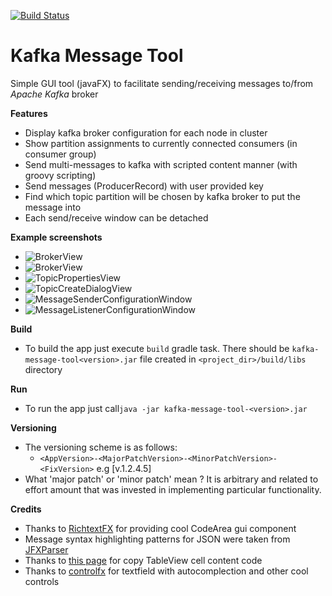[![Build Status](https://travis-ci.org/grzegorz-wolszczak/kafka-message-tool.svg?branch=master)](https://travis-ci.org/grzegorz-wolszczak/kafka-message-tool)

# Kafka Message Tool
Simple GUI tool (javaFX) to facilitate sending/receiving messages to/from *Apache Kafka* broker

**Features**
 - Display kafka broker configuration for each node in cluster
 - Show partition assignments to currently connected consumers (in consumer group)
 - Send multi-messages to kafka with scripted content manner (with groovy scripting)
 - Send messages (ProducerRecord) with user provided key
 - Find which topic partition will be chosen by kafka broker to put the message into
 - Each send/receive window can be detached 

**Example screenshots**
- ![BrokerView](md.resources/broker_view_01.PNG "Broker view")
- ![BrokerView](md.resources/broker_view_02.PNG "Topic details view")
- ![TopicPropertiesView](md.resources/topic_properties_window.PNG "Topic properties view")
- ![TopicCreateDialogView](md.resources/create_new_topic_dialog.PNG "Create topic dialog")
- ![MessageSenderConfigurationWindow](md.resources/message_sender_config_window.PNG "Message sender window")
- ![MessageListenerConfigurationWindow](md.resources/message_listener_config_window.PNG "Message listener window")

**Build**  
- To build the app just execute `build` gradle task. There should be `kafka-message-tool<version>.jar` file created in 
`<project_dir>/build/libs` directory

**Run**  
 - To run the app just call`java -jar kafka-message-tool-<version>.jar`

**Versioning**
- The versioning scheme is as follows:
  - `<AppVersion>-<MajorPatchVersion>-<MinorPatchVersion>-<FixVersion>` e.g [v.1.2.4.5]
- What 'major patch' or 'minor patch' mean ? 
It is arbitrary and related to effort amount that was invested in implementing particular functionality. 
 
**Credits**
 - Thanks to [RichtextFX](https://github.com/TomasMikula/RichTextFX) for providing cool CodeArea gui component 
 - Message syntax highlighting patterns for JSON were taken from [JFXParser](https://github.com/notnotme/JFXParser)
 - Thanks to [this page](http://respostas.guj.com.br/47439-habilitar-copypaste-tableview-funcionando-duvida-editar-funcionalidade) for copy TableView cell content code
 - Thanks to [controlfx](http://fxexperience.com/controlsfx/) for textfield with autocomplection and other cool controls 
   



